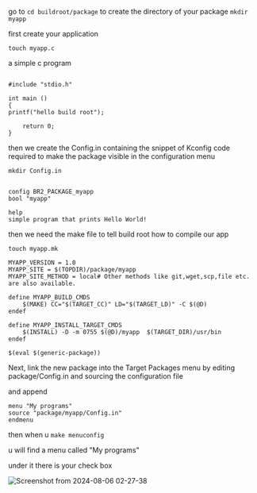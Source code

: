 go to `cd buildroot/package` to create the directory of your package `mkdir myapp`

first create your application 

`touch myapp.c`

a simple c program 

```

#include "stdio.h"

int main ()
{
printf("hello build root");

    return 0;
}

```
then we create the Config.in containing the snippet of Kconfig code required to make the package visible in the configuration menu

`mkdir Config.in`

```

config BR2_PACKAGE_myapp
bool "myapp"

help
simple program that prints Hello World! 

```

then we need the make file to tell build root how to compile our app 

`touch myapp.mk`

```
MYAPP_VERSION = 1.0
MYAPP_SITE = $(TOPDIR)/package/myapp
MYAPP_SITE_METHOD = local# Other methods like git,wget,scp,file etc. are also available.

define MYAPP_BUILD_CMDS
    $(MAKE) CC="$(TARGET_CC)" LD="$(TARGET_LD)" -C $(@D)
endef

define MYAPP_INSTALL_TARGET_CMDS
    $(INSTALL) -D -m 0755 $(@D)/myapp  $(TARGET_DIR)/usr/bin
endef

$(eval $(generic-package))

```
Next, link the new package into the Target Packages menu by editing
package/Config.in and sourcing the configuration file

and append 

```
menu "My programs"
source "package/myapp/Config.in"
endmenu
```

then when u `make menuconfig`

u will find a menu called "My programs"

under it there is your check box 

![Screenshot from 2024-08-06 02-27-38](https://github.com/user-attachments/assets/6ced0a2d-abda-43ed-8dc9-4348aa84f76f)
